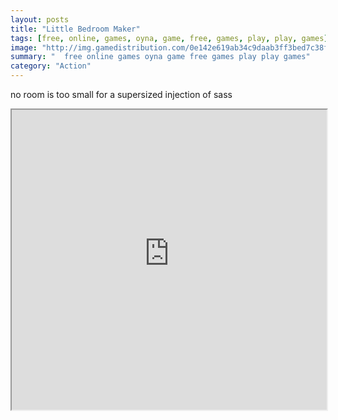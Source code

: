 ```yaml
---
layout: posts
title: "Little Bedroom Maker"
tags: [free, online, games, oyna, game, free, games, play, play, games]
image: "http://img.gamedistribution.com/0e142e619ab34c9daab3ff3bed7c38f5.jpg"
summary: "  free online games oyna game free games play play games"
category: "Action"
---
```


no room is too small for a supersized injection of sass

<iframe width="100%" height="480px;" src="http://flash.gamedistribution.com?game=0e142e619ab34c9daab3ff3bed7c38f5"></iframe>